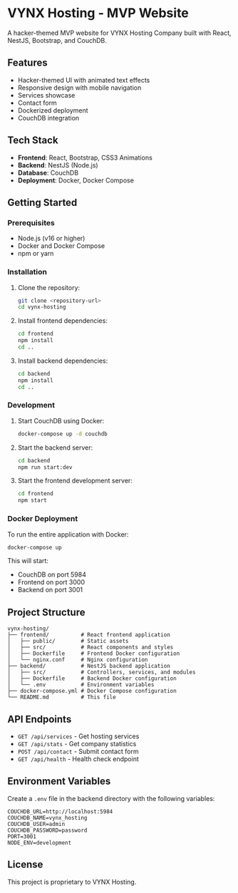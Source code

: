 # VYNX Hosting - MVP Website

A hacker-themed MVP website for VYNX Hosting Company built with React, NestJS, Bootstrap, and CouchDB.

## Features

- Hacker-themed UI with animated text effects
- Responsive design with mobile navigation
- Services showcase
- Contact form
- Dockerized deployment
- CouchDB integration

## Tech Stack

- **Frontend**: React, Bootstrap, CSS3 Animations
- **Backend**: NestJS (Node.js)
- **Database**: CouchDB
- **Deployment**: Docker, Docker Compose

## Getting Started

### Prerequisites

- Node.js (v16 or higher)
- Docker and Docker Compose
- npm or yarn

### Installation

1. Clone the repository:
   ```bash
   git clone <repository-url>
   cd vynx-hosting
   ```

2. Install frontend dependencies:
   ```bash
   cd frontend
   npm install
   cd ..
   ```

3. Install backend dependencies:
   ```bash
   cd backend
   npm install
   cd ..
   ```

### Development

1. Start CouchDB using Docker:
   ```bash
   docker-compose up -d couchdb
   ```

2. Start the backend server:
   ```bash
   cd backend
   npm run start:dev
   ```

3. Start the frontend development server:
   ```bash
   cd frontend
   npm start
   ```

### Docker Deployment

To run the entire application with Docker:

```bash
docker-compose up
```

This will start:
- CouchDB on port 5984
- Frontend on port 3000
- Backend on port 3001

## Project Structure

```
vynx-hosting/
├── frontend/          # React frontend application
│   ├── public/        # Static assets
│   ├── src/           # React components and styles
│   ├── Dockerfile     # Frontend Docker configuration
│   └── nginx.conf     # Nginx configuration
├── backend/           # NestJS backend application
│   ├── src/           # Controllers, services, and modules
│   ├── Dockerfile     # Backend Docker configuration
│   └── .env           # Environment variables
├── docker-compose.yml # Docker Compose configuration
└── README.md          # This file
```

## API Endpoints

- `GET /api/services` - Get hosting services
- `GET /api/stats` - Get company statistics
- `POST /api/contact` - Submit contact form
- `GET /api/health` - Health check endpoint

## Environment Variables

Create a `.env` file in the backend directory with the following variables:

```
COUCHDB_URL=http://localhost:5984
COUCHDB_NAME=vynx_hosting
COUCHDB_USER=admin
COUCHDB_PASSWORD=password
PORT=3001
NODE_ENV=development
```

## License

This project is proprietary to VYNX Hosting.
